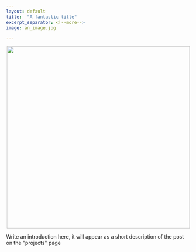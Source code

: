```yaml
---
layout: default
title:  "A fantastic title"
excerpt_separator: <!--more-->
image: an_image.jpg

---
```


<p align="center">
  <img width="500" src="{{ site.baseurl }}/images/an_image.jpg">
</p>


Write an introduction here, it will appear as a short description of the post
on the "projects" page

<!--more-->
